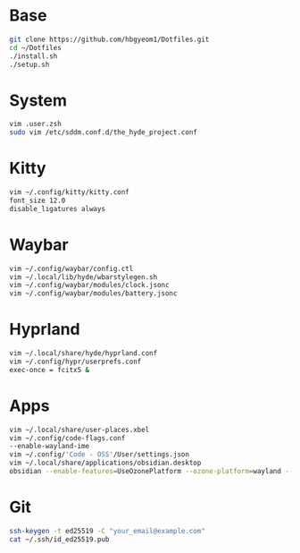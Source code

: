 # Base
```bash
git clone https://github.com/hbgyeom1/Dotfiles.git
cd ~/Dotfiles
./install.sh
./setup.sh
```

# System
```bash
vim .user.zsh
sudo vim /etc/sddm.conf.d/the_hyde_project.conf
```

# Kitty
```bash
vim ~/.config/kitty/kitty.conf
font_size 12.0
disable_ligatures always
```

# Waybar
```bash
vim ~/.config/waybar/config.ctl
vim ~/.local/lib/hyde/wbarstylegen.sh
vim ~/.config/waybar/modules/clock.jsonc
vim ~/.config/waybar/modules/battery.jsonc
```

# Hyprland
```bash
vim ~/.local/share/hyde/hyprland.conf
vim ~/.config/hypr/userprefs.conf
exec-once = fcitx5 &
```

# Apps
```bash
vim ~/.local/share/user-places.xbel
vim ~/.config/code-flags.conf
--enable-wayland-ime
vim ~/.config/'Code - OSS'/User/settings.json
vim ~/.local/share/applications/obsidian.desktop
obsidian --enable-features=UseOzonePlatform --ozone-platform=wayland --enable-wayland-ime
```

# Git
```bash
ssh-keygen -t ed25519 -C "your_email@example.com"
cat ~/.ssh/id_ed25519.pub
```
